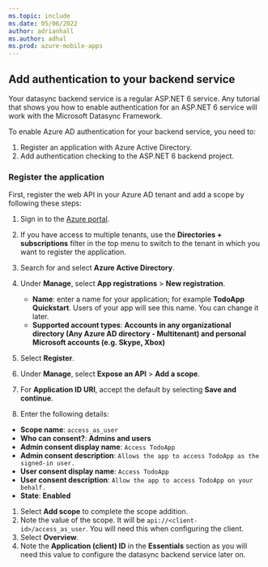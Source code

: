 ```yaml
---
ms.topic: include
ms.date: 05/06/2022
author: adrianhall
ms.author: adhal
ms.prod: azure-mobile-apps
---
```


## Add authentication to your backend service

Your datasync backend service is a regular ASP.NET 6 service.  Any tutorial that shows you how to enable authentication for an ASP.NET 6 service will work with the Microsoft Datasync Framework.

To enable Azure AD authentication for your backend service, you need to:

1. Register an application with Azure Active Directory.
1. Add authentication checking to the ASP.NET 6 backend project.

### Register the application

First, register the web API in your Azure AD tenant and add a scope by following these steps:

1. Sign in to the [Azure portal](https://portal.azure.com).
1. If you have access to multiple tenants, use the **Directories + subscriptions** filter in the top menu to switch to the tenant in which you want to register the application.
1. Search for and select **Azure Active Directory**.
1. Under **Manage**, select **App registrations** > **New registration**.

    * **Name**: enter a name for your application; for example **TodoApp Quickstart**.  Users of your app will see this name.  You can change it later.
    * **Supported account types**: **Accounts in any organizational directory (Any Azure AD directory - Multitenant) and personal Microsoft accounts (e.g. Skype, Xbox)**

1. Select **Register**.
1. Under **Manage**, select **Expose an API** > **Add a scope**.
1. For **Application ID URI**, accept the default by selecting **Save and continue**.
1. Enter the following details:

  * **Scope name**: `access_as_user`
  * **Who can consent?**: **Admins and users**
  * **Admin consent display name**: `Access TodoApp`
  * **Admin consent description**: `Allows the app to access TodoApp as the signed-in user.`
  * **User consent display name**: `Access TodoApp`
  * **User consent description**: `Allow the app to access TodoApp on your behalf.`
  * **State**: **Enabled**

1. Select **Add scope** to complete the scope addition.
1. Note the value of the scope.  It will be `api://<client-id>/access_as_user`.  You will need this when configuring the client.
1. Select **Overview**.
2. Note the **Application (client) ID** in the **Essentials** section as you will need this value to configure the datasync backend service later on.